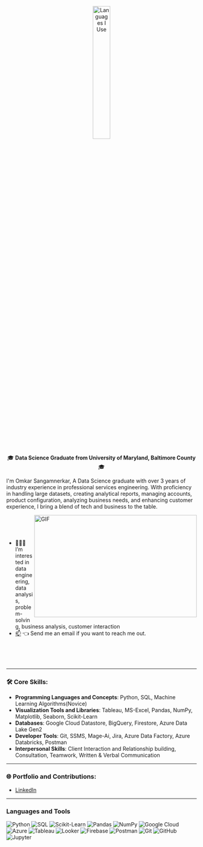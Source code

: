 <p align="center"><img width="30%" src="https://github.com/alansmathew/alansmathew/raw/master/lang.gif" alt="Languages I Use" /></p>


<p align='center'>
  🎓 <strong>Data Science Graduate from University of Maryland, Baltimore County</strong> 🎓<br/>

 
  I'm Omkar Sangamnerkar, A Data Science graduate with over 3 years of industry experience in professional services engineering. With proficiency in handling large datasets, creating analytical reports, managing accounts, product configuration, analyzing business needs, and enhancing customer experience, I bring a blend of tech and business to the table.

  <img align="right" alt="GIF" src="./assets/img/sun.gif?raw=true" width="430" height="270" />
 
<br/>
<br/>
<br/>

- 👨🏽‍💻 I’m interested in data engineering, data analysis, problem-solving, business analysis, customer interaction 
- [📫](mailto:omkarsangam05@gmail.com) 👈 Send me an email if you want to reach me out.


<br/>
<br/>
<br/>
</p>


---

### 🛠 Core Skills:
- **Programming Languages and Concepts**: Python, SQL, Machine Learning Algorithms(Novice)
- **Visualization Tools and Libraries**: Tableau, MS-Excel, Pandas, NumPy, Matplotlib, Seaborn, Scikit-Learn
- **Databases**: Google Cloud Datastore, BigQuery, Firestore, Azure Data Lake Gen2
- **Developer Tools**: Git, SSMS, Mage-Ai, Jira, Azure Data Factory, Azure Databricks, Postman
- **Interpersonal Skills**: Client Interaction and Relationship building, Consultation, Teamwork, Written & Verbal Communication


---

### 🌐 Portfolio and Contributions:
- [LinkedIn](https://www.linkedin.com/in/omkar-sangamnerkar/)

---
### Languages and Tools
![Python](https://img.shields.io/badge/python-3670A0?style=for-the-badge&logo=python&logoColor=ffdd54)
![SQL](https://img.shields.io/badge/SQL-4479A1.svg?style=for-the-badge&logo=sql&logoColor=white)
![Scikit-Learn](https://img.shields.io/badge/scikit_learn-%23F7931E.svg?style=for-the-badge&logo=scikit-learn&logoColor=white)
![Pandas](https://img.shields.io/badge/pandas-%23150458.svg?style=for-the-badge&logo=pandas&logoColor=white)
![NumPy](https://img.shields.io/badge/numpy-%23013243.svg?style=for-the-badge&logo=numpy&logoColor=white)
![Google Cloud](https://img.shields.io/badge/GoogleCloud-%234285F4.svg?style=for-the-badge&logo=google-cloud&logoColor=white)
![Azure](https://img.shields.io/badge/azure-%230072C6.svg?style=for-the-badge&logo=microsoftazure&logoColor=white)
![Tableau](https://img.shields.io/badge/Tableau-E97627.svg?style=for-the-badge&logo=tableau&logoColor=white)
![Looker](https://img.shields.io/badge/Looker-4285F4.svg?style=for-the-badge&logo=looker&logoColor=white)
![Firebase](https://img.shields.io/badge/firebase-a08021?style=for-the-badge&logo=firebase&logoColor=ffcd34)
![Postman](https://img.shields.io/badge/Postman-FF6C37?style=for-the-badge&logo=postman&logoColor=white)
![Git](https://img.shields.io/badge/Git-F05033.svg?style=for-the-badge&logo=git&logoColor=white)
![GitHub](https://img.shields.io/badge/GitHub-181717.svg?style=for-the-badge&logo=github&logoColor=white)
![Jupyter](https://img.shields.io/badge/Jupyter-%23F37626.svg?style=for-the-badge&logo=Jupyter&logoColor=white)
